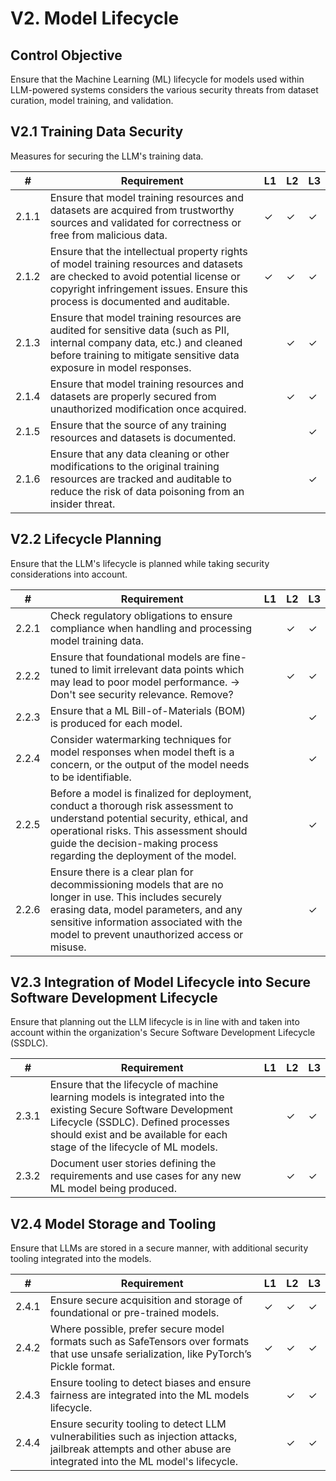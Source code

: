 # V2. Model Lifecycle

## Control Objective
Ensure that the Machine Learning (ML) lifecycle for models used within LLM-powered systems considers the various security threats from dataset curation, model training, and validation.  

## V2.1 Training Data Security

Measures for securing the LLM's training data.

| # | Requirement | L1 | L2 | L3 |
| - | ---------- | -- | -- | -- |
| 2.1.1 | Ensure that model training resources and datasets are acquired from trustworthy sources and validated for correctness or free from malicious data.  | ✓ | ✓ | ✓ |
| 2.1.2 | Ensure that the intellectual property rights of model training resources and datasets are checked to avoid potential license or copyright infringement issues. Ensure this process is documented and auditable. | ✓ | ✓ | ✓ |
| 2.1.3 | Ensure that model training resources are audited for sensitive data (such as PII, internal company data, etc.) and cleaned before training to mitigate sensitive data exposure in model responses. |      | ✓ | ✓ |
| 2.1.4 | Ensure that model training resources and datasets are properly secured from unauthorized modification once acquired. |      | ✓ | ✓ |
| 2.1.5 | Ensure that the source of any training resources and datasets is documented. |      |      | ✓ |
| 2.1.6 | Ensure that any data cleaning or other modifications to the original training resources are tracked and auditable to reduce the risk of data poisoning from an insider threat. |      |      | ✓ |

## V2.2 Lifecycle Planning

Ensure that the LLM's lifecycle is planned while taking security considerations into account.

| # | Requirement | L1 | L2 | L3 |
| - | ---------- | -- | -- | -- |
| 2.2.1 | Check regulatory obligations to ensure compliance when handling and processing model training data. |      | ✓ | ✓ |
| 2.2.2 | Ensure that foundational models are fine-tuned to limit irrelevant data points which may lead to poor model performance. -> Don't see security relevance. Remove? |      | ✓ | ✓ |
| 2.2.3 | Ensure that a ML Bill-of-Materials (BOM) is produced for each model. |      |      | ✓ |
| 2.2.4 | Consider watermarking techniques for model responses when model theft is a concern, or the output of the model needs to be identifiable. |      |      | ✓ |
| 2.2.5 | Before a model is finalized for deployment, conduct a thorough risk assessment to understand potential security, ethical, and operational risks. This assessment should guide the decision-making process regarding the deployment of the model. |      |      | ✓ |
| 2.2.6 | Ensure there is a clear plan for decommissioning models that are no longer in use. This includes securely erasing data, model parameters, and any sensitive information associated with the model to prevent unauthorized access or misuse. |      |      | ✓ |

## V2.3 Integration of Model Lifecycle into Secure Software Development Lifecycle

Ensure that planning out the LLM lifecycle is in line with and taken into account within the organization's Secure Software Development Lifecycle (SSDLC).

| # | Requirement | L1 | L2 | L3 |
| - | ---------- | -- | -- | -- |
| 2.3.1 | Ensure that the lifecycle of machine learning models is integrated into the existing Secure Software Development Lifecycle (SSDLC). Defined processes should exist and be available for each stage of the lifecycle of ML models. |      | ✓ | ✓ |
| 2.3.2 | Document user stories defining the requirements and use cases for any new ML model being produced. |      | ✓ | ✓ |

## V2.4 Model Storage and Tooling

Ensure that LLMs are stored in a secure manner, with additional security tooling integrated into the models.

| # | Requirement | L1 | L2 | L3 |
| - | ---------- | -- | -- | -- |
| 2.4.1 | Ensure secure acquisition and storage of foundational or pre-trained models. | ✓ | ✓ | ✓ |
| 2.4.2 | Where possible, prefer secure model formats such as SafeTensors over formats that use unsafe serialization, like PyTorch’s Pickle format. | ✓ | ✓ | ✓ |
| 2.4.3 | Ensure tooling to detect biases and ensure fairness are integrated into the ML models lifecycle. |      | ✓ | ✓ |
| 2.4.4 | Ensure security tooling to detect LLM vulnerabilities such as injection attacks, jailbreak attempts and other abuse are integrated into the ML model's lifecycle. |      | ✓ | ✓ |
